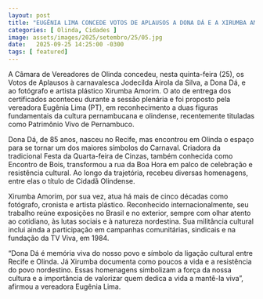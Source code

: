 ```yaml
---
layout: post
title: "EUGÊNIA LIMA CONCEDE VOTOS DE APLAUSOS A DONA DÁ E A XIRUMBA AMORIM"
categories: [ Olinda, Cidades ]
image: assets/images/2025/setembro/25/05.jpg
date:   2025-09-25 14:25:00 -0300
tags: [ featured]
---
```

A Câmara de Vereadores de Olinda concedeu, nesta quinta-feira (25), os Votos de Aplausos à carnavalesca Jodecilda Airola da Silva, a Dona Dá, e ao fotógrafo e artista plástico Xirumba Amorim. O ato de entrega dos certificados aconteceu durante a sessão plenária e foi proposto pela vereadora Eugênia Lima (PT), em reconhecimento a duas figuras fundamentais da cultura pernambucana e olindense, recentemente tituladas como Patrimônio Vivo de Pernambuco.

Dona Dá, de 85 anos, nasceu no Recife, mas encontrou em Olinda o espaço para se tornar um dos maiores símbolos do Carnaval. Criadora da tradicional Festa da Quarta-feira de Cinzas, também conhecida como Encontro de Bois, transformou a rua da Boa Hora em palco de celebração e resistência cultural. Ao longo da trajetória, recebeu diversas homenagens, entre elas o título de Cidadã Olindense.

Xirumba Amorim, por sua vez, atua há mais de cinco décadas como fotógrafo, cronista e artista plástico. Reconhecido internacionalmente, seu trabalho reúne exposições no Brasil e no exterior, sempre com olhar atento ao cotidiano, às lutas sociais e à natureza nordestina. Sua militância cultural inclui ainda a participação em campanhas comunitárias, sindicais e na fundação da TV Viva, em 1984.

“Dona Dá é memória viva do nosso povo e símbolo da ligação cultural entre Recife e Olinda. Já Xirumba documenta como poucos a vida e a resistência do povo nordestino. Essas homenagens simbolizam a força da nossa cultura e a importância de valorizar quem dedica a vida a mantê-la viva”, afirmou a vereadora Eugênia Lima.